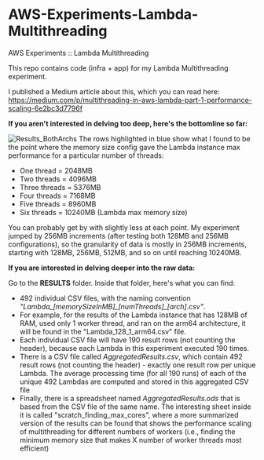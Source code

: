 # AWS-Experiments-Lambda-Multithreading
AWS Experiments :: Lambda Multithreading

This repo contains code (infra + app) for my Lambda Multithreading experiment.

I published a Medium article about this, which you can read here: https://medium.com/p/multithreading-in-aws-lambda-part-1-performance-scaling-6e2bc3d7796f

**If you aren't interested in delving too deep, here's the bottomline so far:**

![Results_BothArchs](https://user-images.githubusercontent.com/24997018/212846707-e0920aeb-7471-4458-84b6-77a57111556a.png)
The rows highlighted in blue show what I found to be the point where the memory size config gave the Lambda instance max performance for a particular number of threads:
- One thread = 2048MB 
- Two threads = 4096MB 
- Three threads = 5376MB
- Four threads = 7168MB
- Five threads = 8960MB
- Six threads = 10240MB (Lambda max memory size)

You can probably get by with slightly less at each point. My experiment jumped by 256MB increments (after testing both 128MB and 256MB configurations), so the granularity of data is mostly in 256MB increments, starting with 128MB, 256MB, 512MB, and so on until reaching 10240MB.

**If you are interested in delving deeper into the raw data:**

Go to the **RESULTS** folder.
Inside that folder, here's what you can find:
- 492 individual CSV files, with the naming convention *"Lambda\_[memorySizeInMB]\_[numThreads]\_[arch].csv"*. 
- For example, for the results of the Lambda instance that has 128MB of RAM, used only 1 worker thread, and ran on the arm64 architecture, it will be found in the "Lambda_128_1_arm64.csv" file.
- Each individual CSV file will have 190 result rows (not counting the header), because each Lambda in this experiment executed 190 times.
- There is a CSV file called *AggregatedResults.csv*, which contain 492 result rows (not counting the header) - exactly one result row per unique Lambda. The average processing time (for all 190 runs) of each of the unique 492 Lambdas are computed and stored in this aggregated CSV file
- Finally, there is a spreadsheet named *AggregatedResults.ods* that is based from the CSV file of the same name. The interesting sheet inside it is called "scratch_finding_max_cores", where a more summarized version of the results can be found that shows the performance scaling of multithreading for different numbers of workers (i.e., finding the minimum memory size that makes X number of worker threads most efficient)

